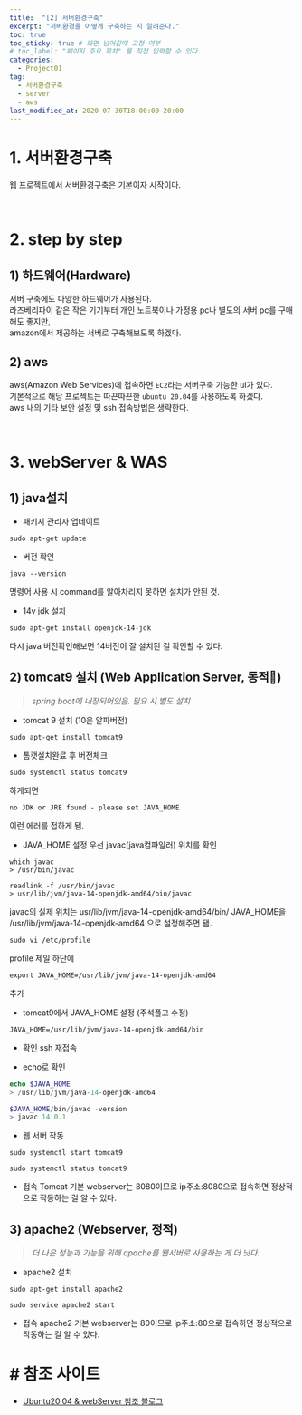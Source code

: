 ```yaml
---
title:  "[2] 서버환경구축"
excerpt: "서버환경을 어떻게 구축하는 지 알려준다."
toc: true
toc_sticky: true # 화면 넘어갈때 고정 여부
# toc_label: "페이지 주요 목차" 를 직접 입력할 수 있다.
categories:
  - Project01
tag:
  - 서버환경구축
  - server
  - aws
last_modified_at: 2020-07-30T18:00:00-20:00
---
```


# 1. 서버환경구축

웹 프로젝트에서 서버환경구축은 기본이자 시작이다.

<br>

# 2. step by step

## 1) 하드웨어(Hardware)

서버 구축에도 다양한 하드웨어가 사용된다.<br>
라즈베리파이 같은 작은 기기부터 개인 노트북이나 가정용 pc나 별도의 서버 pc를 구매해도 좋지만,<br>
amazon에서 제공하는 서버로 구축해보도록 하겠다.

## 2) aws

aws(Amazon Web Services)에 접속하면 `EC2`라는 서버구축 가능한 ui가 있다.<br>
기본적으로 해당 프로젝트는 따끈따끈한 `ubuntu 20.04`를 사용하도록 하겠다. <br>
aws 내의 기타 보안 설정 및 ssh 접속방법은 생략한다.

<br>

# 3. webServer & WAS

## 1) java설치

- 패키지 관리자 업데이트
```
sudo apt-get update
```

- 버전 확인
```
java --version
```
명령어 사용 시 command를 알아차리지 못하면 설치가 안된 것.

- 14v jdk 설치 
```
sudo apt-get install openjdk-14-jdk
```

다시 java 버전확인해보면 14버전이 잘 설치된 걸 확인할 수 있다.

## 2) tomcat9 설치 (Web Application Server, 동적)
> _spring boot에 내장되어있음. 필요 시 별도 설치_

- tomcat 9 설치 (10은 알파버전)
```
sudo apt-get install tomcat9
```

- 톰캣설치완료 후 버전체크
```
sudo systemctl status tomcat9
```
하게되면

```
no JDK or JRE found - please set JAVA_HOME
```
이런 에러를 접하게 됌.

- JAVA_HOME 설정
우선 javac(java컴파일러) 위치를 확인
```
which javac
> /usr/bin/javac
```
```
readlink -f /usr/bin/javac
> usr/lib/jvm/java-14-openjdk-amd64/bin/javac
```
javac의 실제 위치는 usr/lib/jvm/java-14-openjdk-amd64/bin/
JAVA_HOME을 /usr/lib/jvm/java-14-openjdk-amd64 으로 설정해주면 됌.
```
sudo vi /etc/profile
```
profile 제일 하단에 
```
export JAVA_HOME=/usr/lib/jvm/java-14-openjdk-amd64
```
추가

- tomcat9에서 JAVA_HOME 설정 (주석풀고 수정)
```
JAVA_HOME=/usr/lib/jvm/java-14-openjdk-amd64/bin
```

- 확인
ssh 재접속

- echo로 확인
```php
echo $JAVA_HOME
> /usr/lib/jvm/java-14-openjdk-amd64
```
```php
$JAVA_HOME/bin/javac -version
> javac 14.0.1
```

- 웹 서버 작동
```
sudo systemctl start tomcat9
```
```
sudo systemctl status tomcat9
```

- 접속
Tomcat 기본 webserver는 8080이므로
ip주소:8080으로 접속하면 정상적으로 작동하는 걸 알 수 있다.

<!-- ![Tomcat it works!](/assets/images/prj01_TomcatWorks.png) -->

## 3) apache2 (Webserver, 정적)
> _더 나은 성능과 기능을 위해 apache를 웹서버로 사용하는 게 더 낫다._

- apache2 설치
```
sudo apt-get install apache2
```
```
sudo service apache2 start
```

- 접속
apache2 기본 webserver는 80이므로
ip주소:80으로 접속하면 정상적으로 작동하는 걸 알 수 있다.

<!-- ![Apache it works!](/assets/images/prj01_ApacheWorks.png) -->


# # 참조 사이트

- [Ubuntu20.04 & webServer 참조 블로그](https://kibua20.tistory.com/82)